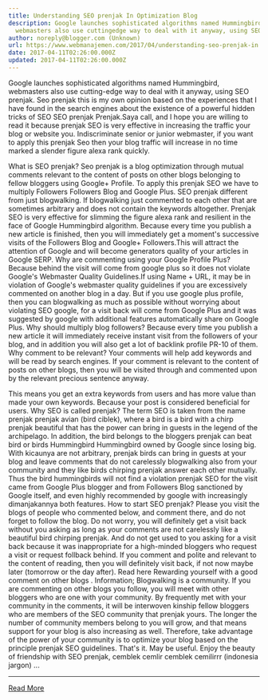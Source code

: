 ```yaml
---
title: Understanding SEO prenjak In Optimization Blog
description: Google launches sophisticated algorithms named Hummingbird,
  webmasters also use cuttingedge way to deal with it anyway, using SEO
author: noreply@blogger.com (Unknown)
url: https://www.webmanajemen.com/2017/04/understanding-seo-prenjak-in.html
date: 2017-04-11T02:26:00.000Z
updated: 2017-04-11T02:26:00.000Z
---
```


Google launches sophisticated algorithms named Hummingbird, webmasters also use cutting-edge way to deal with it anyway, using SEO prenjak. Seo prenjak this is my own opinion based on the experiences that I have found in the search engines about the existence of a powerful hidden tricks of SEO SEO prenjak Prenjak.Saya call, and I hope you are willing to read it because prenjak SEO is very effective in increasing the traffic your blog or website you.
Indiscriminate senior or junior webmaster, if you want to apply this prenjak Seo then your blog traffic will increase in no time marked a slender figure alexa rank quickly.




What is SEO prenjak?
Seo prenjak is a blog optimization through mutual comments relevant to the content of posts on other blogs belonging to fellow bloggers using Google+ Profile. To apply this prenjak SEO we have to multiply Followers Followers Blog and Google Plus.
SEO prenjak different from just blogwalking. If blogwalking just commented to each other that are sometimes arbitrary and does not contain the keywords altogether.
Prenjak SEO is very effective for slimming the figure alexa rank and resilient in the face of Google Hummingbird algorithm. Because every time you publish a new article is finished, then you will immediately get a moment's successive visits of the Followers Blog and Google+ Followers.This will attract the attention of Google and will become generators quality of your articles in Google SERP.
Why are commenting using your Google Profile Plus?
Because behind the visit will come from google plus so it does not violate Google's Webmaster Quality Guidelines.If using Name + URL, it may be in violation of Google's webmaster quality guidelines if you are excessively commented on another blog in a day.
But if you use google plus profile, then you can blogwalking as much as possible without worrying about violating SEO google, for a visit back will come from Google Plus and it was suggested by google with additional features automatically share on Google Plus.
Why should multiply blog followers?
Because every time you publish a new article it will immediately receive instant visit from the followers of your blog, and in addition you will also get a lot of backlink profile PR-10 of them.
Why comment to be relevant?
Your comments will help add keywords and will be read by search engines. If your comment is relevant to the content of posts on other blogs, then you will be visited through and commented upon by the relevant precious sentence anyway.

This means you get an extra keywords from users and has more value than made your own keywords. Because your post is considered beneficial for users.
Why SEO is called prenjak?
The term SEO is taken from the name prenjak prenjak avian (bird ciblek), where a bird is a bird with a chirp prenjak beautiful that has the power can bring in guests in the legend of the archipelago. In addition, the bird belongs to the bloggers prenjak can beat bird or birds Hummingbird Hummingbird owned by Google since losing big.
With kicaunya are not arbitrary, prenjak birds can bring in guests at your blog and leave comments that do not carelessly blogwalking also from your community and they like birds chirping prenjak answer each other mutually.
Thus the bird hummingbirds will not find a violation prenjak SEO for the visit came from Google Plus blogger and from Followers Blog sanctioned by Google itself, and even highly recommended by google with increasingly dimanjakannya both features.
How to start SEO prenjak?
Please you visit the blogs of people who commented below, and comment there, and do not forget to follow the blog. Do not worry, you will definitely get a visit back without you asking as long as your comments are not carelessly like a beautiful bird chirping prenjak.
And do not get used to you asking for a visit back because it was inappropriate for a high-minded bloggers who request a visit or request follback behind. If you comment and polite and relevant to the content of reading, then you will definitely visit back, if not now maybe later (tomorrow or the day after). Read here Rewarding yourself with a good comment on other blogs .
Information;
Blogwalking is a community. If you are commenting on other blogs you follow, you will meet with other bloggers who are one with your community. By frequently met with your community in the comments, it will be interwoven kinship fellow bloggers who are members of the SEO community that prenjak yours.
The longer the number of community members belong to you will grow, and that means support for your blog is also increasing as well. Therefore, take advantage of the power of your community is to optimize your blog based on the principle prenjak SEO guidelines.
That's it. May be useful. Enjoy the beauty of friendship with SEO prenjak, cemblek cemlir cemblek cemilirrr (indonesia jargon) ...<hr/> <a href="https://www.webmanajemen.com/2017/04/understanding-seo-prenjak-in.html" rel="follow" class="button" id="read-more">Read More</a>